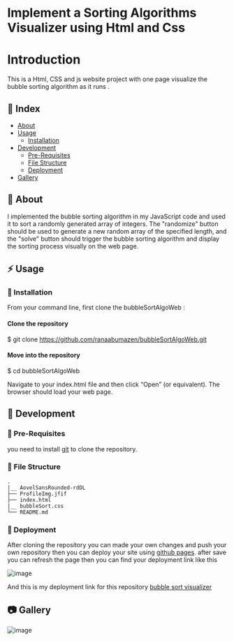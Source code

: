 
# Implement a Sorting Algorithms Visualizer using Html and Css

# Introduction 

This is a Html, CSS and js website project  with  one page visualize the bubble sorting algorithm as it runs .

## :ledger: Index
   - [About](#beginner-about)
   - [Usage](#zap-usage)
      * [Installation](#electric_plug-installation)
   - [Development](#wrench-development)
     - [Pre-Requisites](#notebook-pre-requisites)
     - [File Structure](#file_folder-file-structure) 
     - [Deployment](#rocket-deployment)
  - [Gallery](#camera-gallery)


 ## :beginner: About

I implemented the bubble sorting algorithm in my JavaScript code and used it to sort a randomly generated array of integers. 
The "randomize" button should be used to generate a new random array of the specified length, and the "solve" button should trigger the bubble sorting algorithm and display the sorting process visually on the web page.

## :zap: Usage


###  :electric_plug: Installation

From your command line, first clone the bubbleSortAlgoWeb :
#### Clone the repository

$ git clone https://github.com/ranaabumazen/bubbleSortAlgoWeb.git
####  Move into the repository
$ cd bubbleSortAlgoWeb

Navigate to your index.html file and then click “Open” (or equivalent). The browser should load your web page.

##  :wrench: Development
### :notebook: Pre-Requisites
you need to install [git](https://git-scm.com/downloads) to clone the repository.

###  :file_folder: File Structure

```
.
|__ AovelSansRounded-rdDL  
├── ProfileImg.jfif
├── index.html
|__ bubbleSort.css
└── README.md

```

### :rocket: Deployment

After cloning the repository you can made your own changes and push your own repository 
then you can deploy your site using [github pages](https://docs.github.com/en/pages/getting-started-with-github-pages/configuring-a-publishing-source-for-your-github-pages-site).
after save you can refresh the page then you can find your deployment link like this 

![image](https://user-images.githubusercontent.com/35702411/228830917-94422210-c0fd-4a14-98ab-814c658f8648.png)



And this is my deployment link for this repository [bubble sort visualizer](https://ranaabumazen.github.io/bubbleSortAlgoWeb/)



##  :camera: Gallery

![image](https://user-images.githubusercontent.com/35702411/228829502-cfa42f96-197b-48c2-bd38-0f2a37fe5b64.png)


